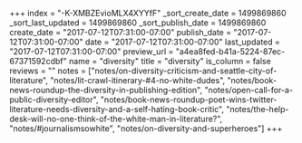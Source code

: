 +++
index = "-K-XMBZEvioMLX4XYYfF"
_sort_create_date = 1499869860
_sort_last_updated = 1499869860
_sort_publish_date = 1499869860
create_date = "2017-07-12T07:31:00-07:00"
publish_date = "2017-07-12T07:31:00-07:00"
date = "2017-07-12T07:31:00-07:00"
last_updated = "2017-07-12T07:31:00-07:00"
preview_url = "a4ea8fed-b41a-5224-87ec-67371592cdbf"
name = "diversity"
title = "diversity"
is_column = false
reviews = ""
notes = ["notes/on-diversity-criticism-and-seattle-city-of-literature", "notes/lit-crawl-itinerary-#4-no-white-dudes", "notes/book-news-roundup-the-diversity-in-publishing-edition", "notes/open-call-for-a-public-diversity-editor", "notes/book-news-roundup-poet-wins-twitter-literature-needs-diversity-and-a-self-hating-book-critic", "notes/the-help-desk-will-no-one-think-of-the-white-man-in-literature?", "notes/#journalismsowhite", "notes/on-diversity-and-superheroes"]
+++

